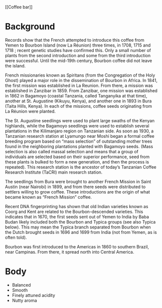 [[Coffee bar]]

# Background
Records show that the French attempted to introduce this coffee from Yemen to Bourbon Island (now La Réunion) three times, in 1708, 1715 and 1718 ; recent genetic studies have confirmed this. Only a small number of plants from the second introduction and some from the third introduction were successful. Until the mid-19th century, Bourbon coffee did not leave the island.

French missionaries known as Spiritans (from the Congregation of the Holy Ghost) played a major role in the dissemination of Bourbon in Africa. In 1841, the first mission was established in La Reunion. From there, a mission was established in Zanzibar in 1859. From Zanzibar, one mission was established in 1862 in Bagamoyo (coastal Tanzania, called Tanganyika at that time), another at St. Augustine (Kikuyu, Kenya), and another one in 1893 in Bura (Taita Hills, Kenya). In each of the missions, coffee seeds originating from La Réunion were planted.

The St. Augustine seedlings were used to plant large swaths of the Kenyan highlands, while the Bagamoyo seedlings were used to establish several plantations in the Kilimanjaro region on Tanzanian side. As soon as 1930, a Tanzanian research station at Lyamungo near Moshi began a formal coffee breeding program based on “mass selection” of outstanding mother trees found in the neighboring plantations planted with Bagamoyo seeds. (Mass selection is also called massal selection and means that a group of individuals are selected based on their superior performance, seed from these plants is bulked to form a new generation, and then the process is repeated). This research station is the ancestor of today’s Tanzanian Coffee Research Institute (TaCRI) main research station.

The seedlings from Bura were brought to another French Mission in Saint Austin (near Nairobi) in 1899, and from there seeds were distributed to settlers willing to grow coffee. These introductions are the origin of what became known as “French Mission” coffee.

Recent DNA fingerprinting has shown that old Indian varieties known as Coorg and Kent are related to the Bourbon-descended varieties. This indicates that in 1670, the first seeds sent out of Yemen to India by Baba Budan likely included both the Bourbon and Typica groups (see also Typica below). This may mean the Typica branch separated from Bourbon when the Dutch brought seeds in 1696 and 1699 from India (not from Yemen, as is often told).

Bourbon was first introduced to the Americas in 1860 to southern Brazil, near Campinas. From there, it spread north into Central America.

# Body
- Balanced
- Smooth
- Finely attuned acidity
- Nutty aroma